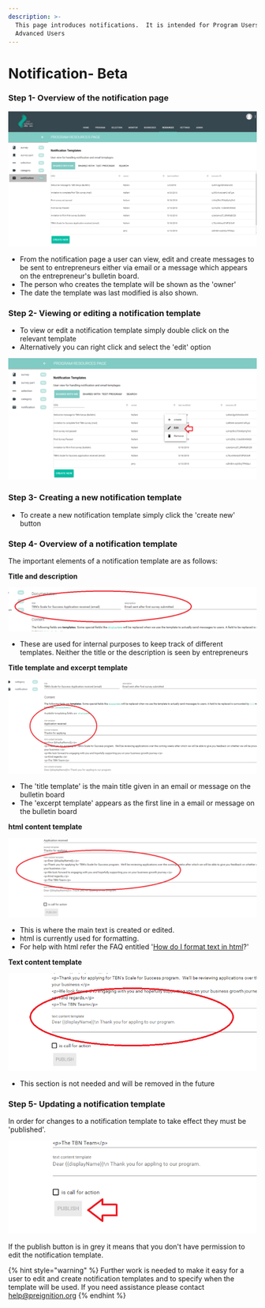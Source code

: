 ```yaml
---
description: >-
  This page introduces notifications.  It is intended for Program Users and
  Advanced Users
---
```


# Notification- Beta

### Step 1- Overview of the notification page

![](../../../.gitbook/assets/image%20%2872%29.png)

* From the notification page a user can view, edit and create messages to be sent to entrepreneurs either via email or a message which appears on the entrepreneur's bulletin board.
* The person who creates the template will be shown as the 'owner' 
* The date the template was last modified is also shown.

### Step 2- Viewing or editing a notification template

* To view or edit a notification template simply double click on the relevant template
* Alternatively you can right click and select the 'edit' option

![](../../../.gitbook/assets/image%20%2870%29.png)

### Step 3- Creating a new notification template

* To create a new notification template simply click the 'create new' button

### Step 4- Overview of a notification template

The important elements of a notification template are as follows:

**Title and description**

![](../../../.gitbook/assets/image%20%2854%29.png)

* These are used for internal purposes to keep track of different templates.  Neither the title or the description is seen by entrepreneurs

**Title template and excerpt template** 

![](../../../.gitbook/assets/image%20%2818%29.png)

* The 'title template' is the main title given in an email or message on the bulletin board
* The 'excerpt template' appears as the first line in a email or message on the bulletin board

**html content template**

![](../../../.gitbook/assets/image%20%2856%29.png)

* This is where the main text is created or edited.
* html is currently used for formatting.  
* For help with html refer the FAQ entitled '[How do I format text in html](https://program-user-docs.preignition.org/~/edit/drafts/-LFXK6WGPDS_uBptFmkc/users-faq/how-do-i-format-text-in-html)?'

**Text content template**

![](../../../.gitbook/assets/image%20%28108%29.png)

* This section is not needed and will be removed in the future

### Step 5- Updating a notification template

In order for changes to a notification template to take effect they must be 'published'.

![](../../../.gitbook/assets/image%20%2843%29.png)

If the publish button is in grey it means that you don't have permission to edit the notification template.

{% hint style="warning" %}
Further work is needed to make it easy for a user to edit and create notification templates and to specify when the template will be used.  If you need assistance please contact help@preignition.org
{% endhint %}



